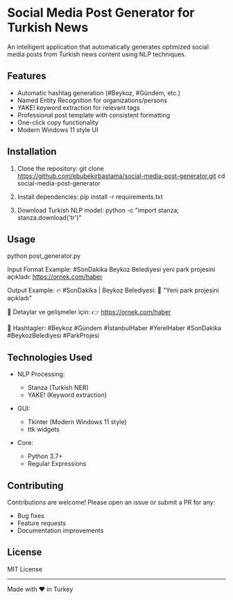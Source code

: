 # Social Media Post Generator for Turkish News

An intelligent application that automatically generates optimized social media posts from Turkish news content using NLP techniques.

## Features

- Automatic hashtag generation (#Beykoz, #Gündem, etc.)
- Named Entity Recognition for organizations/persons
- YAKE! keyword extraction for relevant tags
- Professional post template with consistent formatting
- One-click copy functionality
- Modern Windows 11 style UI

## Installation

1. Clone the repository:
git clone https://github.com/ebubekirbastama/social-media-post-generator.git
cd social-media-post-generator

2. Install dependencies:
pip install -r requirements.txt

3. Download Turkish NLP model:
python -c "import stanza; stanza.download('tr')"

## Usage

python post_generator.py

Input Format Example:
#SonDakika Beykoz Belediyesi yeni park projesini açıkladı: https://ornek.com/haber

Output Example:
🔥 #SonDakika | Beykoz Belediyesi:
📝 "Yeni park projesini açıkladı"

🌲 Detaylar ve gelişmeler için:
👉 https://ornek.com/haber

🔖 Hashtagler: #Beykoz #Gündem #İstanbulHaber #YerelHaber #SonDakika #BeykozBelediyesi #ParkProjesi

## Technologies Used

- NLP Processing:
  - Stanza (Turkish NER)
  - YAKE! (Keyword extraction)
  
- GUI:
  - Tkinter (Modern Windows 11 style)
  - ttk widgets

- Core:
  - Python 3.7+
  - Regular Expressions

## Contributing

Contributions are welcome! Please open an issue or submit a PR for any:
- Bug fixes
- Feature requests
- Documentation improvements

## License

MIT License

---

Made with ❤️ in Turkey
